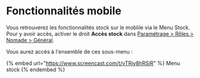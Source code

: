 # Fonctionnalités mobile

Vous retrouverez les fonctionnalités stock sur le moblile via le Menu Stock. Pour y avoir accès, activer le droit **Accès stock** dans [Paramétrage > Rôles > Nomade > Général](broken-reference).

Vous aurez accès à l'ensemble de ces sous-menu :&#x20;

{% embed url="https://www.screencast.com/t/vTRjy8hRSjR" %}
Menu stock
{% endembed %}

